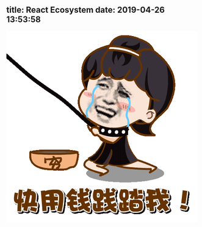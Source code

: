 title: React Ecosystem
date: 2019-04-26 13:53:58
---

![](https://raw.githubusercontent.com/haner199401/haner199401.github.io/blog-source/images/7bf559e2eaec148ff023f0c1c45e3fdf.gif)
<!--more-->
